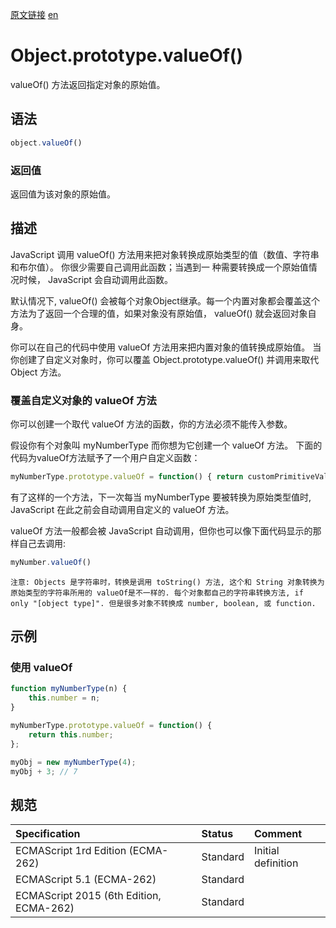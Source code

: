 <a href="https://developer.mozilla.org/zh-CN/docs/Web/JavaScript/Reference/Global_Objects/Object/valueOf" target="_blank">原文链接</a>
<a href="https://developer.mozilla.org/en-US/docs/Web/JavaScript/Reference/Global_Objects/Object/valueOf" target="_blank">en</a>

# Object.prototype.valueOf()

valueOf() 方法返回指定对象的原始值。

## 语法

```javascript
object.valueOf()
```

### 返回值

返回值为该对象的原始值。

## 描述

JavaScript 调用 valueOf() 方法用来把对象转换成原始类型的值（数值、字符串和布尔值）。 你很少需要自己调用此函数；当遇到一
种需要转换成一个原始值情况时候， JavaScript 会自动调用此函数。

默认情况下, valueOf() 会被每个对象Object继承。每一个内置对象都会覆盖这个方法为了返回一个合理的值，如果对象没有原始值，
valueOf() 就会返回对象自身。


你可以在自己的代码中使用 valueOf 方法用来把内置对象的值转换成原始值。 当你创建了自定义对象时，你可以覆盖 Object.prototype.valueOf()
并调用来取代 Object 方法。

### 覆盖自定义对象的 valueOf 方法

你可以创建一个取代 valueOf 方法的函数，你的方法必须不能传入参数。

假设你有个对象叫 myNumberType 而你想为它创建一个 valueOf 方法。 下面的代码为valueOf方法赋予了一个用户自定义函数：

```javascript
myNumberType.prototype.valueOf = function() { return customPrimitiveValue; };
```

有了这样的一个方法，下一次每当 myNumberType 要被转换为原始类型值时, JavaScript 在此之前会自动调用自定义的 valueOf 方法。

valueOf 方法一般都会被 JavaScript 自动调用，但你也可以像下面代码显示的那样自己去调用:

```javascript
myNumber.valueOf()
```

`注意: Objects 是字符串时，转换是调用 toString() 方法, 这个和 String 对象转换为原始类型的字符串所用的 valueOf是不一样的.
每个对象都自己的字符串转换方法, if only "[object type]". 但是很多对象不转换成 number, boolean, 或 function.`

## 示例

### 使用 valueOf

```javascript
function myNumberType(n) {
    this.number = n;
}

myNumberType.prototype.valueOf = function() {
    return this.number;
};

myObj = new myNumberType(4);
myObj + 3; // 7
```

## 规范

| Specification                           | Status   | Comment            |
|:----------------------------------------|:---------|:-------------------|
| ECMAScript 1rd Edition (ECMA-262)       | Standard | Initial definition |
| ECMAScript 5.1 (ECMA-262)               | Standard |                    |
| ECMAScript 2015 (6th Edition, ECMA-262) | Standard |                    |